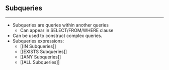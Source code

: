 ## Subqueries
---
- Subqueries are queries within another queries
	- Can appear in SELECT/FROM/WHERE clause
- Can be used to construct complex queries.
- Subqueries expressions:
	- [[IN Subqueries]]
	- [[EXISTS Subqueries]]
	- [[ANY Subqueries]]
	- [[ALL Subqueries]]